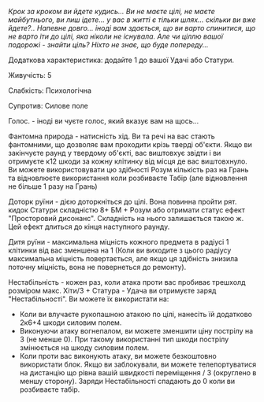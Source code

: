 *Крок за кроком ви йдете кудись... Ви не маєте цілі, не маєте майбутнього, ви лиш ідете... у вас в житті є тільки шлях... скільки ви вже йдете?.. Напевне довго... іноді вам здається, що ви варто спинитися, що не варто іти до цілі, яка ніколи не існувала. Але чи ціллю вашої подорожі - знайти ціль? Ніхто не знає, що буде попереду...*

Додаткова характеристика: додайте 1 до вашої Удачі або Статури.

Живучість: 5

Слабкість: Психологічна

Супротив: Силове поле

Голос. - іноді ви чуєте голос, який вказує вам на щось...

Фантомна природа - натисність хід. Ви та речі на вас стають фантомними, що дозволяє вам проходити крізь тверді об'єкти. Якщо ви закінчуєте раунд у твердому об'єкті, вас виштовхує звідти і ви отримуєте к12 шкоди за кожну клітинку від місця де вас виштовхнуло. Ви можете використовувати цю здібності Розум кількість раз на Грань та відновлюєте використання коли розбиваєте Табір (але відновлення не більше 1 разу на Грань)

Доторк руїни - дією доторкніться до цілі. Вона повинна пройти рят. кидок Статури складністю 8+ БМ + Розум або отримати статус ефект "Просторовий дисонанс". Складність на нього залишається такою ж. Цей ефект длиться до кінця наступного раунду.

Дитя руїни - максимальна міцність кожного предмета в радіусі 1 клітинки від вас зменшена на 1 (Коли ви виходите з цього радіусу максимальна міцність повертається, але якщо ця здібність знизила поточну міцність, вона не повернеться до ремонту).

Нестабільність - кожен раз, коли атака проти вас пробиває трешхолд розміром макс. Хіти/3 + Статура - Удача ви отримуєте заряд "Нестабільності". Ви можете їх використати на:
- Коли ви влучаєте рукопашною атакою по цілі, нанесіть їй додатково 2к6+4 шкоди силовим полем.
- Виконуючи атаку вогнепалом, ви можете зменшити ціну пострілу на 3 (не менше 0). При такому використанні тип шкоди пострілу змінюється на шкоду силовим полем.
- Коли проти вас виконують атаку, ви можете безкоштовно використати блок. Якщо ви заблокували, ви можете телепортуватися на дистанцію що рівна вашій швидкості переміщення / 3 (округлено в меншу сторону). 
Заряди Нестабільності спадають до 0 коли ви розбиваєте табір.
